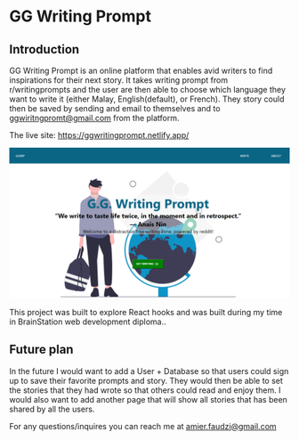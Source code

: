 # GG Writing Prompt

## Introduction
GG Writing Prompt is an online platform that enables avid writers to find inspirations for their next story. 
It takes writing prompt from r/writingprompts and the user are then able to choose which language they want to write it (either Malay, English(default), or French). They story could then be saved by sending and email to themselves and to ggwiritngpromt@gmail.com from the platform.

The live site: https://ggwritingprompt.netlify.app/

![Home](ggfrontpage.png)


This project was built to explore React hooks and was built during my time in BrainStation web development diploma..

## Future plan
In the future I would want to add a User + Database so that users could sign up to save their favorite prompts and story. They would then be able to set the stories that they had wrote so that others could read and enjoy them. I would also want to add another page that will show all stories that has been shared by all the users.

For any questions/inquires you can reach me at amier.faudzi@gmail.com